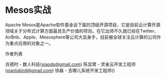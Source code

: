 Mesos实战
=======

Apache Mesos是Apache软件基金会下属的顶级开源项目，它是目前云计算开源领域关于分布式计算方面最具生产价值的项目。在它出师不久就已经在Twitter、AirBnb、Apple、Mesosphere等公司大显身手，目前被全球关注云计算的公司作为重点应用的对象之一。


作者列表

肖德时 - 数人科技(xiaods@gmail.com)
陈显鹭 - 灵雀云开发工程师(xianlubird@gmail.com)
徐磊 - 去哪儿系统开发工程师()

